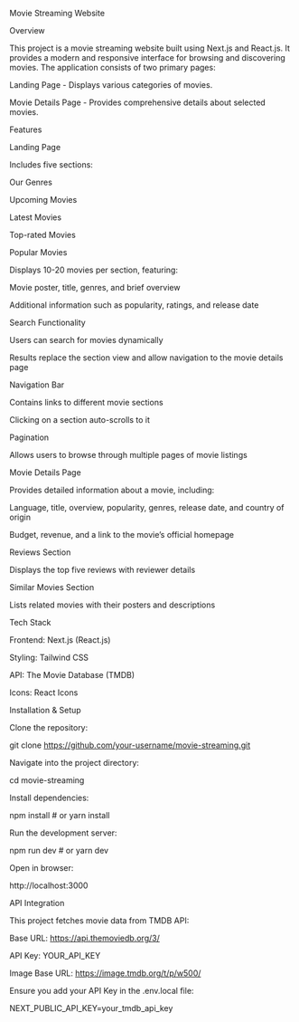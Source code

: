 Movie Streaming Website

Overview

This project is a movie streaming website built using Next.js and React.js. It provides a modern and responsive interface for browsing and discovering movies. The application consists of two primary pages:

Landing Page - Displays various categories of movies.

Movie Details Page - Provides comprehensive details about selected movies.

Features

Landing Page

Includes five sections:

Our Genres

Upcoming Movies

Latest Movies

Top-rated Movies

Popular Movies

Displays 10-20 movies per section, featuring:

Movie poster, title, genres, and brief overview

Additional information such as popularity, ratings, and release date

Search Functionality

Users can search for movies dynamically

Results replace the section view and allow navigation to the movie details page

Navigation Bar

Contains links to different movie sections

Clicking on a section auto-scrolls to it

Pagination

Allows users to browse through multiple pages of movie listings

Movie Details Page

Provides detailed information about a movie, including:

Language, title, overview, popularity, genres, release date, and country of origin

Budget, revenue, and a link to the movie’s official homepage

Reviews Section

Displays the top five reviews with reviewer details

Similar Movies Section

Lists related movies with their posters and descriptions

Tech Stack

Frontend: Next.js (React.js)

Styling: Tailwind CSS

API: The Movie Database (TMDB)

Icons: React Icons

Installation & Setup

Clone the repository:

git clone https://github.com/your-username/movie-streaming.git

Navigate into the project directory:

cd movie-streaming

Install dependencies:

npm install  # or yarn install

Run the development server:

npm run dev  # or yarn dev

Open in browser:

http://localhost:3000

API Integration

This project fetches movie data from TMDB API:

Base URL: https://api.themoviedb.org/3/

API Key: YOUR_API_KEY

Image Base URL: https://image.tmdb.org/t/p/w500/

Ensure you add your API Key in the .env.local file:

NEXT_PUBLIC_API_KEY=your_tmdb_api_key

